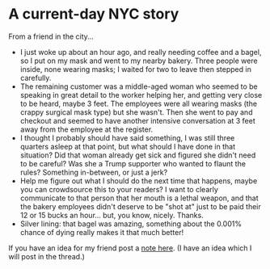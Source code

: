 # A current-day NYC story
From a friend in the city...
* I just woke up about an hour ago, and really needing coffee and a bagel, so I put on my mask and went to my nearby bakery. Three people were inside, none wearing masks; I waited for two to leave then stepped in carefully. 
* The remaining customer was a middle-aged woman who seemed to be speaking in great detail to the worker helping her, and getting very close to be heard, maybe 3 feet. The employees were all wearing masks (the crappy surgical mask type) but she wasn't. Then she went to pay and checkout and seemed to have another intensive conversation at 3 feet away from the employee at the register.
* I thought I probably should have said something, I was still three quarters asleep at that point, but what should I have done in that situation? Did that woman already get sick and figured she didn't need to be careful? Was she a Trump supporter who wanted to flaunt the rules? Something in-between, or just a jerk? 
* Help me figure out what I should do the next time that happens, maybe you can crowdsource this to your readers? I want to clearly communicate to that person that her mouth is a lethal weapon, and that the bakery employees didn't deserve to be "shot at" just to be paid their 12 or 15 bucks an hour... but, you know, nicely. Thanks. 
* Silver lining: that bagel was amazing, something about the 0.001% chance of dying really makes it that much better!

If you have an idea for my friend post a <a href="https://github.com/scripting/Scripting-News/issues/167">note here</a>. (I have an idea which I will post in the thread.) 

